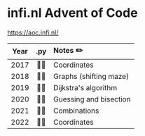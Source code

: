 # infi.nl Advent of Code
https://aoc.infi.nl/

|Year|.py|Notes ✏️|
|:--:|:--:|:---|
|2017|🎅🎅|Coordinates|
|2018|🎅🎅|Graphs (shifting maze)|
|2019|🎅🎅|Dijkstra's algorithm|
|2020|🎅🎅|Guessing and bisection|
|2021|🎅🎅|Combinations|
|2022|🎅🎅|Coordinates|
